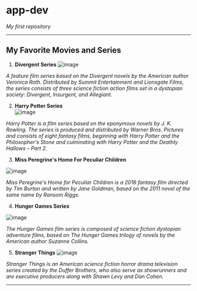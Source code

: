 # app-dev
*My first repository*

---

## My Favorite Movies and Series
1. **Divergent Series** 
 ![image](https://user-images.githubusercontent.com/103399361/205434858-f45be3e9-53c0-40ad-bf8e-42fd51077962.png) 

  *A feature film series based on the Divergent novels by the American author Veronica Roth. Distributed by Summit Entertainment and Lionsgate Films, the series consists of three science fiction action films set in a dystopian society: Divergent, Insurgent, and Allegiant.*

2. **Harry Potter Series**  
 ![image](https://user-images.githubusercontent.com/103399361/205434847-36fb6647-e38a-4d5e-b50b-497aec9f85ef.png)

  *Harry Potter is a film series based on the eponymous novels by J. K. Rowling. The series is produced and distributed by Warner Bros. Pictures and consists of eight fantasy films, beginning with Harry Potter and the Philosopher's Stone and culminating with Harry Potter and the Deathly Hallows – Part 2.*
  
3. **Miss Peregrine's Home For Peculiar Children** 


 ![image](https://user-images.githubusercontent.com/103399361/205434873-593a9ddd-6b20-4756-8cd2-4ceac36ee0ee.png)

*Miss Peregrine's Home for Peculiar Children is a 2016 fantasy film directed by Tim Burton and written by Jane Goldman, based on the 2011 novel of the same name by Ransom Riggs.*

4. **Hunger Games Series** 

 ![image](https://user-images.githubusercontent.com/103399361/205434815-7a897884-f65f-4ae5-9601-96f3870718b0.png)

 *The Hunger Games film series is composed of science fiction dystopian adventure films, based on The Hunger Games trilogy of novels by the American author Suzanne Collins.*

5. **Stranger Things**
  ![image](https://user-images.githubusercontent.com/103399361/205434822-a7d9f372-abc1-4074-bb99-0a7367f9bd4b.png)


*Stranger Things is an American science fiction horror drama television series created by the Duffer Brothers, who also serve as showrunners and are executive producers along with Shawn Levy and Dan Cohen.*

---
